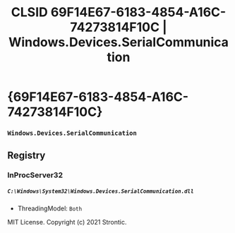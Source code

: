 ﻿---
title: "CLSID 69F14E67-6183-4854-A16C-74273814F10C | Windows.Devices.SerialCommunication"
excerpt: What is COM-Object CLSID 69F14E67-6183-4854-A16C-74273814F10C?
---

# {69F14E67-6183-4854-A16C-74273814F10C}

### `Windows.Devices.SerialCommunication`

## Registry


### InProcServer32

##### `C:\Windows\System32\Windows.Devices.SerialCommunication.dll`
* ThreadingModel: `Both`

MIT License. Copyright (c) 2021 Strontic.


